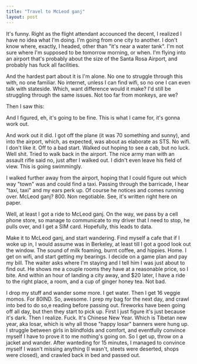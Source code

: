 ```yaml
---
title: "Travel to McLeod ganj"
layout: post
---
```


It's funny. Right as the flight attendant accounced the decent, I realized I have no idea what I'm doing. I'm going from one city to another. I don't know where, exactly, I headed, other than "it's near a water tank". I'm not sure where I'm supposed to be tomorrow morning, or when. I'm flying into an airport that's probably about the size of  the Santa Rosa Airport, and probably has fuck all facilities.

And the hardest part about it is I'm alone. No one to struggle through this with, no one familiar. No internet, unless I can find wifi, so no one I can even talk with stateside. Which, want difference would it make? I'd still be struggling through the same issues. Not too far from monkeys, are we?

Then I saw this:

And I figured, eh, it's going to be fine. This is what I came for, it's gonna work out.

And work out it did. I got off the plane (it was 70 something and sunny), and into the airport, which, as expected, was about as elaborate as STS. No wifi. I don't like it. Off to a bad start. Walked out hoping to see a cab, but no luck. Well shit. Tried to walk back in the airport. The nice army man with an assault rifle said no, just after I walked out. I didn't even leave his field of view. This is going swimmingly.

I walked further away from the airport, hoping that I could figure out which way "town" was and could find a taxi. Passing through the barricade, I hear "taxi, taxi" and my ears perk up. Of course he notices and comes running over. McLeod ganj? 800. Non negotiable. See, it's written right here on paper.

Well, at least I got a ride to McLeod ganj. On the way, we pass by a cell phone store, so manage to communicate to my driver that I need to stop, he pulls over, and I get a SIM card. Hopefully, this leads to data.

Make it to McLeod ganj, and start wandering. Find myself a cafe that if I woke up in, I would assume was in Berkeley, at least till I got a good look out the window. The sound of milk foaming, burnt coffee, and hippies. Home. I get on wifi, and start getting my bearings. I decide on a game plan and pay my bill. The waiter asks where I'm staying and I tell him I was just about to find out. He shows me a couple rooms they have at a reasonable price, so I bite. And within an hour of landing a city away, and $20 later, I have a ride to the right place, a room, and a cup of ginger honey tea. Not bad.

I drop my stuff and wander some more. I get water. Then I get 16 veggie momos. For 80IND. So, awesome. I prep my bag for the next day, and crawl into bed to do so,e reading before passing out. fireworks have been going off all day, but then they start to pick up. First I just figure it's just because it's dark. Then I realize. Fuck. It's Chinese New Year. Which is Tibetan new year, aka losar, which is why all those "happy losar" banners were hung up. I struggle between girls in blindfolds and comfort, and eventfully convince myself I have to prove it to me nothing's going on. So I get up, throw on a jacket and wander. After wanteding for 15 minutes, I managed to convince myself I wasn't missing anything (I wasn't, steets were deserted, shops were closed), and crawled back in bed and passed out. 
